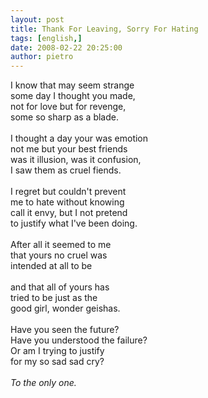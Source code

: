 ```yaml
---
layout: post
title: Thank For Leaving, Sorry For Hating
tags: [english,]
date: 2008-02-22 20:25:00
author: pietro
---
```

I know that may seem strange<br/>some day I thought you made,<br/>not for love but for revenge,<br/>some so sharp as a blade.<br/><br/>I thought a day your was emotion<br/>not me but your best friends<br/>was it illusion, was it confusion,<br/>I saw them as cruel fiends.<br/><br/>I regret but couldn't prevent<br/>me to hate without knowing<br/>call it envy, but I not pretend<br/>to justify what I've been doing.<br/><br/>After all it seemed to me<br/>that yours no cruel was<br/>intended at all to be<br/><br/>and that all of yours has<br/>tried to be just as the<br/>good girl, wonder geishas.<br/><br/>Have you seen the future?<br/>Have you understood the failure?<br/>Or am I trying to justify<br/>for my so sad sad cry?<br/><br/><span style="font-style: italic">To the only one.</span>
